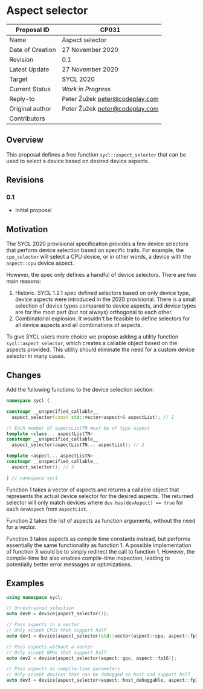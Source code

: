 # Aspect selector

| Proposal ID | CP031  |
|-------------|--------|
| Name | Aspect selector |
| Date of Creation | 27 November 2020 |
| Revision | 0.1 |
| Latest Update | 27 November 2020 |
| Target | SYCL 2020 |
| Current Status | _Work in Progress_ |
| Reply-to | Peter Žužek <peter@codeplay.com> |
| Original author | Peter Žužek <peter@codeplay.com> |
| Contributors |  |

## Overview

This proposal defines a free function `sycl::aspect_selector`
that can be used to select a device based on desired device aspects.

## Revisions

### 0.1

* Initial proposal

## Motivation

The SYCL 2020 provisional specification provides a few device selectors
that perform device selection based on specific traits.
For example, the `cpu_selector` will select a CPU device,
or in other words, a device with the `aspect::cpu` device aspect.

However, the spec only defines a handful of device selectors.
There are two main reasons:

1. Historic. SYCL 1.2.1 spec defined selectors based on only device type,
   device aspects were introduced in the 2020 provisional.
   There is a small selection of device types compared to device aspects,
   and device types are for the most part (but not always) orthogonal to each other.
2. Combinatorial explosion. It wouldn't be feasible to define selectors
   for all device aspects and all combinations of aspects.

To give SYCL users more choice we propose adding a utility function `sycl::aspect_selector`,
which creates a callable object based on the aspects provided.
This utility should eliminate the need for a custom device selector in many cases.

## Changes

Add the following functions to the device selection section:

```cpp
namespace sycl {

constexpr __unspecified_callable__
  aspect_selector(const std::vector<aspect>& aspectList); // 1

// Each member of aspectListTN must be of type aspect
template <class... aspectListTN>
constexpr __unspecified_callable__
  aspect_selector(aspectListTN... aspectList); // 2

template <aspect... aspectListN>
constexpr __unspecified_callable__
  aspect_selector(); // 3

} // namespace sycl
```

Function 1 takes a vector of aspects and returns a callable object
that represents the actual device selector for the desired aspects.
The returned selector will only match devices
where `dev.has(devAspect) == true` for each `devAspect` from `aspectList`. 

Function 2 takes the list of aspects as function arguments,
without the need for a vector.

Function 3 takes aspects as compile time constants instead,
but performs essentially the same functionality as function 1.
A possible implementation of function 3 would be
to simply redirect the call to function 1.
However, the compile-time list also enables compile-time inspection,
leading to potentially better error messages or optimizations.

## Examples

```cpp
using namespace sycl;

// Unrestrained selection
auto dev0 = device{aspect_selector()};

// Pass aspects in a vector
// Only accept CPUs that support half
auto dev1 = device{aspect_selector(std::vector{aspect::cpu, aspect::fp16})};

// Pass aspects without a vector
// Only accept GPUs that support half
auto dev2 = device{aspect_selector(aspect::gpu, aspect::fp16)};

// Pass aspects as compile-time parameters
// Only accept devices that can be debugged on host and support half
auto dev3 = device{aspect_selector<aspect::host_debuggable, aspect::fp16>()};
```
